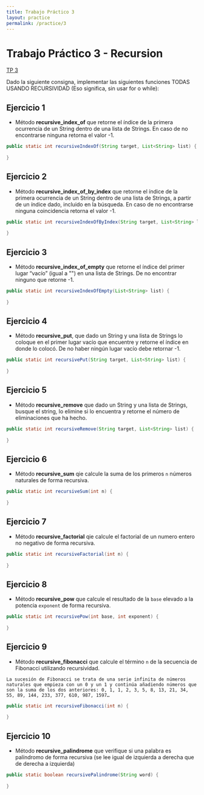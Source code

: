 ```yaml
---
title: Trabajo Práctico 3
layout: practice
permalink: /practice/3
---
```


# Trabajo Práctico 3 - Recursion

[TP 3](https://classroom.github.com/a/jpz3BNJ9)

Dado la siguiente consigna, implementar las siguientes funciones TODAS USANDO RECURSIVIDAD (Eso significa, sin usar for o while):

[//]: # (Descripción con ejemplos en Java)

## Ejercicio 1
* Método **recursive_index_of** que retorne el índice de la primera ocurrencia de un String dentro de una lista de Strings. En caso
  de no encontrarse ninguna retorna el valor -1.

```java
public static int recursiveIndexOf(String target, List<String> list) {
  
}
```

## Ejercicio 2
* Método **recursive_index_of_by_index** que retorne el índice de la primera ocurrencia de un String dentro de una lista de Strings, a partir
  de un índice dado, incluido en la búsqueda. En caso de no encontrarse ninguna coincidencia retorna el valor -1.

```java
public static int recursiveIndexOfByIndex(String target, List<String> list, int index) {
  
}
```

## Ejercicio 3
* Método **recursive_index_of_empty** que retorne el índice del primer lugar “vacío” (igual a "") en una lista de Strings. De no encontrar ninguno que retorne -1.

```java
public static int recursiveIndexOfEmpty(List<String> list) {
  
}
```

## Ejercicio 4
* Método **recursive_put**, que dado un String y una lista de Strings lo coloque en el primer lugar vacío que encuentre y retorne
  el índice en donde lo colocó. De no haber ningún lugar vacío debe retornar -1.

```java
public static int recursivePut(String target, List<String> list) {
  
}
```

## Ejercicio 5
* Método **recursive_remove** que dado un String y una lista de Strings, busque el string, lo elimine si lo encuentra y
  retorne el número de eliminaciones que ha hecho.


```java
public static int recursiveRemove(String target, List<String> list) {
  
}
```

## Ejercicio 6
* Método **recursive_sum** qie calcule la suma de los primeros `n` números naturales de forma recursiva.

```java
public static int recursiveSum(int n) {
  
}
```

## Ejercicio 7
* Método **recursive_factorial** qie calcule el factorial de un numero entero no negativo de forma recursiva.
```java
public static int recursiveFactorial(int n) {
  
}
```

## Ejercicio 8
* Método **recursive_pow** que calcule el resultado de la `base` elevado a la potencia `exponent` de forma recursiva.

```java
public static int recursivePow(int base, int exponent) {
  
}
```

## Ejercicio 9
* Método **recursive_fibonacci** que calcule el término `n` de la secuencia de Fibonacci utilizando recursividad.

```
La sucesión de Fibonacci se trata de una serie infinita de números naturales que empieza con un 0 y un 1 y continúa añadiendo números que son la suma de los dos anteriores: 0, 1, 1, 2, 3, 5, 8, 13, 21, 34, 55, 89, 144, 233, 377, 610, 987, 1597…
```

```java
public static int recursiveFibonacci(int n) {
  
}
```

## Ejercicio 10
* Método **recursive_palindrome** que verifique si una palabra es palíndromo de forma recursiva (se lee igual de izquierda a derecha que de derecha a izquierda)
```java
public static boolean recursivePalindrome(String word) {
  
}
```



[//]: # (Descripción con ejemplos en Pyton)
[//]: # (## Ejercicio 1)

[//]: # (* Método **recursive_index_of** que retorne el índice de la primera ocurrencia de un String dentro de una lista de Strings. En caso)

[//]: # (  de no encontrarse ninguna retorna el valor -1.)

[//]: # ()
[//]: # (```python)

[//]: # (from typing import List)

[//]: # (colors: List[str] = ["Red", "Green", "White", "Black", "Pink", "Yellow", "Black"])

[//]: # ()
[//]: # (print&#40;recursive_index_of&#40;"Black", colors&#41;&#41;)

[//]: # (#imprime: 3)

[//]: # (print&#40;recursive_index_of&#40;"Blue", colors&#41;&#41;)

[//]: # (#imprime: -1)

[//]: # (```)

[//]: # ()
[//]: # (## Ejercicio 2)

[//]: # (* Método **recursive_index_of_by_index** que retorne el índice de la primera ocurrencia de un String dentro de una lista de Strings, a partir)

[//]: # (  de un índice dado, incluido en la búsqueda. En caso de no encontrarse ninguna coincidencia retorna el valor -1.)

[//]: # ()
[//]: # (```python)

[//]: # (from typing import List)

[//]: # (colors: List[str] = ["Red", "Green", "White", "Black", "Pink", "Yellow", "Black"])

[//]: # ()
[//]: # (print&#40;recursive_index_of_by_index&#40;"Black", colors, 1&#41;&#41;)

[//]: # (#imprime: 3)

[//]: # (print&#40;recursive_index_of_by_index&#40;"Black", colors, 4&#41;&#41;)

[//]: # (#imprime: 6)

[//]: # (print&#40;recursive_index_of_by_index&#40;"Green", colors, 2&#41;&#41;)

[//]: # (#imprime: -1)

[//]: # (```)

[//]: # ()
[//]: # (## Ejercicio 3)

[//]: # (* Método **recursive_index_of_empty** que retorne el índice del primer lugar “vacío” &#40;igual a ""&#41; en una lista de Strings. De no encontrar ninguno que retorne -1.)

[//]: # ()
[//]: # (```python)

[//]: # (from typing import List)

[//]: # (colors: List[str] = ["Red", "Green", "White", "Black", "Pink", "Yellow", "Black"])

[//]: # ()
[//]: # (print&#40;recursive_index_of_empty&#40;colors&#41;&#41;)

[//]: # (#imprime: -1)

[//]: # ()
[//]: # (colors: List[str] = ["Red", "Green", "", "", "Pink", "", "Black"])

[//]: # (print&#40;recursive_index_of_empty&#40;colors&#41;&#41;)

[//]: # (#imprime: 2)

[//]: # (```)

[//]: # ()
[//]: # (## Ejercicio 4)

[//]: # (* Método **recursive_put**, que dado un String y una lista de Strings lo coloque en el primer lugar vacío que encuentre y retorne)

[//]: # (  el índice en donde lo colocó. De no haber ningún lugar vacío debe retornar -1.)

[//]: # ()
[//]: # (```python)

[//]: # (from typing import List)

[//]: # ()
[//]: # (colors: List[str] = ["Red", "Green", "", "", "Pink", "", "Black"])

[//]: # (print&#40;recursive_put&#40;"Blue", colors&#41;&#41;)

[//]: # (#imprime: 2)

[//]: # ()
[//]: # (colors: List[str] = ["Red", "Green", "White", "Black", "Pink", "Yellow", "Black"])

[//]: # (print&#40;recursive_put&#40;"Blue", colors&#41;&#41;)

[//]: # (#imprime: -1)

[//]: # (```)

[//]: # ()
[//]: # (## Ejercicio 5)

[//]: # (* Método **recursive_remove** que dado un String y una lista de Strings, busque el string, lo elimine si lo encuentra y)

[//]: # (  retorne el número de eliminaciones que ha hecho.)

[//]: # ()
[//]: # ()
[//]: # (```python)

[//]: # (from typing import List)

[//]: # (colors: List[str] = ["Red", "Green", "White", "Black", "Pink", "Yellow", "Black"])

[//]: # ()
[//]: # (print&#40;recursive_remove&#40;"Black", colors&#41;&#41;)

[//]: # (#imprime: 2)

[//]: # (print&#40;recursive_remove&#40;"Blue", colors&#41;&#41;)

[//]: # (#imprime: 0)

[//]: # (```)

[//]: # ()
[//]: # (## Ejercicio 6)

[//]: # (* Método **recursive_sum** qie calcule la suma de los primeros `n` números naturales de forma recursiva.)

[//]: # ()
[//]: # (```python)

[//]: # (recursive_sum&#40;4&#41; # devuelve 10)

[//]: # (recursive_sum&#40;1&#41; # devuelve 1)

[//]: # (```)

[//]: # ()
[//]: # (## Ejercicio 7)

[//]: # (* Método **recursive_factorial** qie calcule el factorial de un numero entero no negativo de forma recursiva.)

[//]: # (```python)

[//]: # (recursive_factorial&#40;5&#41; # devuelve 120)

[//]: # (recursive_factorial&#40;0&#41; # devuelve 1)

[//]: # (```)

[//]: # ()
[//]: # (## Ejercicio 8)

[//]: # (* Método **recursive_pow** que calcule el resultado de la `base` elevado a la potencia `exponent` de forma recursiva.)

[//]: # ()
[//]: # (```python)

[//]: # (recursive_pow&#40;2, 3&#41; # devuelve 8)

[//]: # (recursive_pow&#40;5, 0&#41; # devuelve 1)

[//]: # (```)

[//]: # ()
[//]: # (## Ejercicio 9)

[//]: # (* Método **recursive_fibonacci** que calcule el término `n` de la secuencia de Fibonacci utilizando recursividad.)

[//]: # ()
[//]: # (```)

[//]: # (La sucesión de Fibonacci se trata de una serie infinita de números naturales que empieza con un 0 y un 1 y continúa añadiendo números que son la suma de los dos anteriores: 0, 1, 1, 2, 3, 5, 8, 13, 21, 34, 55, 89, 144, 233, 377, 610, 987, 1597…)

[//]: # (```)

[//]: # ()
[//]: # (```python)

[//]: # (recursive_fibonacci&#40;7&#41;  # devuelve 13)

[//]: # (recursive_fibonacci&#40;0&#41; # devuelve 0)

[//]: # (```)

[//]: # ()
[//]: # (## Ejercicio 10)

[//]: # (* Método **recursive_palindrome** que verifique si una palabra es palíndromo de forma recursiva &#40;se lee igual de izquierda a derecha que de derecha a izquierda&#41;)

[//]: # (```python)

[//]: # (recursive_palindrome&#40;"neuquen"&#41; # devuelve True)

[//]: # (recursive_palindrome&#40;"python"&#41; # devuelve False# prog-2-python-tp)

[//]: # (```)
